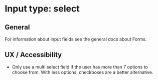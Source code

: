 # Input type: select

## General

For information about input fields see the general docs about Forms.

## UX / Accessibility

* Only use a multi select field if the user has more than 7 options to choose
  from. With less options, checkboxes are a better alternative.
